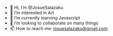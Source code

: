- 👋 Hi, I’m @JosueSalazaku
- 👀 I’m interested in Art
- 🌱 I’m currently learning Javascript 
- 💞️ I’m looking to collaborate on many things
- 📫 How to reach me: josuesalazaku@gmail.com

<!---
JosueSalazaku/JosueSalazaku is a ✨ special ✨ repository because its `README.md` (this file) appears on your GitHub profile.
You can click the Preview link to take a look at your changes.
--->
